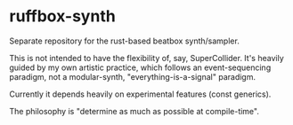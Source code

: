 # ruffbox-synth
Separate repository for the rust-based beatbox synth/sampler.

This is not intended to have the flexibility of, say, SuperCollider.
It's heavily guided by my own artistic practice, which follows an event-sequencing
paradigm, not a modular-synth, "everything-is-a-signal" paradigm.

Currently it depends heavily on experimental features (const generics). 

The philosophy is "determine as much as possible at compile-time".
